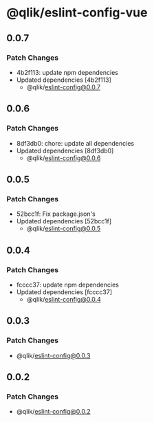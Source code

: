 # @qlik/eslint-config-vue

## 0.0.7

### Patch Changes

- 4b2f113: update npm dependencies
- Updated dependencies [4b2f113]
  - @qlik/eslint-config@0.0.7

## 0.0.6

### Patch Changes

- 8df3db0: chore: update all dependencies
- Updated dependencies [8df3db0]
  - @qlik/eslint-config@0.0.6

## 0.0.5

### Patch Changes

- 52bcc1f: Fix package.json's
- Updated dependencies [52bcc1f]
  - @qlik/eslint-config@0.0.5

## 0.0.4

### Patch Changes

- fcccc37: update npm dependencies
- Updated dependencies [fcccc37]
  - @qlik/eslint-config@0.0.4

## 0.0.3

### Patch Changes

- @qlik/eslint-config@0.0.3

## 0.0.2

### Patch Changes

- @qlik/eslint-config@0.0.2
